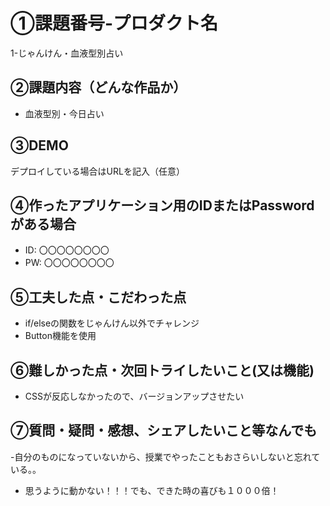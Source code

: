 # ①課題番号-プロダクト名

1-じゃんけん・血液型別占い

## ②課題内容（どんな作品か）

- 血液型別・今日占い
  

## ③DEMO

デプロイしている場合はURLを記入（任意）

## ④作ったアプリケーション用のIDまたはPasswordがある場合

- ID: 〇〇〇〇〇〇〇〇
- PW: 〇〇〇〇〇〇〇〇

## ⑤工夫した点・こだわった点

- if/elseの関数をじゃんけん以外でチャレンジ
- Button機能を使用
  

## ⑥難しかった点・次回トライしたいこと(又は機能)

- CSSが反応しなかったので、バージョンアップさせたい
  

## ⑦質問・疑問・感想、シェアしたいこと等なんでも

-自分のものになっていないから、授業でやったこともおさらいしないと忘れている。。
- 思うように動かない！！！でも、できた時の喜びも１０００倍！
